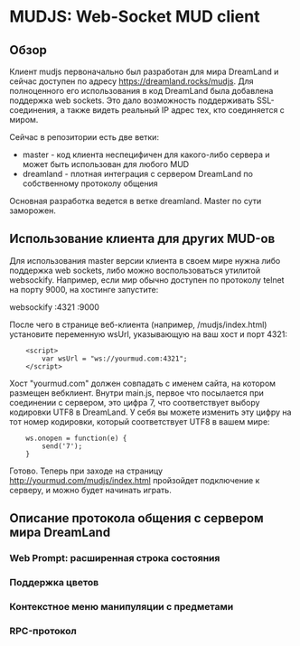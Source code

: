 # MUDJS: Web-Socket MUD client 

## Обзор 

Клиент mudjs первоначально был разработан для мира DreamLand и сейчас доступен по адресу 
https://dreamland.rocks/mudjs. Для полноценного его использования в код DreamLand была добавлена
поддержка web sockets. Это дало возможность поддерживать SSL-соединения, а также видеть реальный
IP адрес тех, кто соединяется с миром. 

Сейчас в репозитории есть две ветки: 
* master - код клиента неспецифичен для какого-либо сервера и может быть использован для любого MUD
* dreamland - плотная интеграция с сервером DreamLand по собственному протоколу общения

Основная разработка ведется в ветке dreamland. Master по сути заморожен.

## Использование клиента для других MUD-ов 

Для использования master версии клиента в своем мире нужна либо поддержка web sockets, либо можно
воспользоваться утилитой websockify. Например, если мир обычно доступен по протоколу telnet на порту 9000, 
на хостинге запустите:

websockify :4321 :9000

После чего в странице веб-клиента (например, /mudjs/index.html) установите переменную wsUrl, 
указывающую на ваш хост и порт 4321:

        <script>
            var wsUrl = "ws://yourmud.com:4321";
        </script>

Хост "yourmud.com" должен совпадать с именем сайта, на котором размещен вебклиент.
Внутри main.js, первое что посылается при соединении с сервером, это цифра 7, что соответствует
выбору кодировки UTF8 в DreamLand. У себя вы можете изменить эту цифру на тот номер кодировки, 
который соответствует UTF8 в вашем мире:

        ws.onopen = function(e) {
            send('7');
        }

Готово. Теперь при заходе на страницу http://yourmud.com/mudjs/index.html пройзойдет подключение
к серверу, и можно будет начинать играть.

## Описание протокола общения с сервером мира DreamLand

### Web Prompt: расширенная строка состояния

### Поддержка цветов

### Контекстное меню манипуляции с предметами

### RPC-протокол


